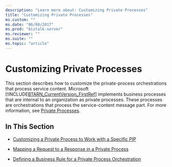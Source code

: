 ```yaml
---
description: "Learn more about: Customizing Private Processes"
title: "Customizing Private Processes"
ms.custom: ""
ms.date: "06/08/2017"
ms.prod: "biztalk-server"
ms.reviewer: ""
ms.suite: ""
ms.topic: "article"
---
```

# Customizing Private Processes
This section describes how to customize the private-process orchestrations that process service content. Microsoft [!INCLUDE[BTARN_CurrentVersion_FirstRef](../../includes/btarn-currentversion-firstref-md.md)] implements business processes that are internal to an organization as private processes. These processes are orchestrations that process the service-content message part. For more information, see [Private Processes](../../adapters-and-accelerators/accelerator-rosettanet/private-processes.md).  
  
## In This Section  
  
-   [Customizing a Private Process to Work with a Specific PIP](../../adapters-and-accelerators/accelerator-rosettanet/customizing-a-private-process-to-work-with-a-specific-pip.md)  
  
-   [Mapping a Request to a Response in a Private Process](../../adapters-and-accelerators/accelerator-rosettanet/mapping-a-request-to-a-response-in-a-private-process.md)  
  
-   [Defining a Business Rule for a Private Process Orchestration](../../adapters-and-accelerators/accelerator-rosettanet/defining-a-business-rule-for-a-private-process-orchestration.md)
